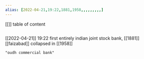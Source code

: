 ```yaml
---
alias: [2022-04-21,19:22,1881,1958,,,,,,,,,]
---
```

[[]]
table of content
```toc
```

[[2022-04-21]] 19:22
first entirely indian joint stock bank, [[1881]] [[faizabad]]
collapsed in [[1958]]
```query
"oudh commercial bank"
```